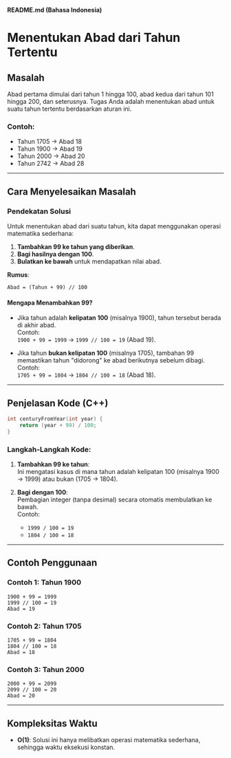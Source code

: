 **README.md (Bahasa Indonesia)**

# Menentukan Abad dari Tahun Tertentu

## Masalah
Abad pertama dimulai dari tahun 1 hingga 100, abad kedua dari tahun 101 hingga 200, dan seterusnya. Tugas Anda adalah menentukan abad untuk suatu tahun tertentu berdasarkan aturan ini.

### Contoh:
- Tahun 1705 → Abad 18
- Tahun 1900 → Abad 19
- Tahun 2000 → Abad 20
- Tahun 2742 → Abad 28

---

## Cara Menyelesaikan Masalah

### Pendekatan Solusi
Untuk menentukan abad dari suatu tahun, kita dapat menggunakan operasi matematika sederhana:
1. **Tambahkan 99 ke tahun yang diberikan**.
2. **Bagi hasilnya dengan 100**.
3. **Bulatkan ke bawah** untuk mendapatkan nilai abad.

**Rumus**:  
```
Abad = (Tahun + 99) // 100
```

#### Mengapa Menambahkan 99?
- Jika tahun adalah **kelipatan 100** (misalnya 1900), tahun tersebut berada di akhir abad.  
  Contoh:  
  `1900 + 99 = 1999` → `1999 // 100 = 19` (Abad 19).  

- Jika tahun **bukan kelipatan 100** (misalnya 1705), tambahan 99 memastikan tahun "didorong" ke abad berikutnya sebelum dibagi.  
  Contoh:  
  `1705 + 99 = 1804` → `1804 // 100 = 18` (Abad 18).

---

## Penjelasan Kode (C++)

```cpp
int centuryFromYear(int year) {
    return (year + 99) / 100;
}
```

### Langkah-Langkah Kode:
1. **Tambahkan 99 ke tahun**:  
   Ini mengatasi kasus di mana tahun adalah kelipatan 100 (misalnya 1900 → 1999) atau bukan (1705 → 1804).

2. **Bagi dengan 100**:  
   Pembagian integer (tanpa desimal) secara otomatis membulatkan ke bawah.  
   Contoh:  
   - `1999 / 100 = 19`  
   - `1804 / 100 = 18`

---

## Contoh Penggunaan

### Contoh 1: Tahun 1900
```
1900 + 99 = 1999  
1999 // 100 = 19  
Abad = 19
```

### Contoh 2: Tahun 1705
```
1705 + 99 = 1804  
1804 // 100 = 18  
Abad = 18
```

### Contoh 3: Tahun 2000
```
2000 + 99 = 2099  
2099 // 100 = 20  
Abad = 20
```

---

## Kompleksitas Waktu
- **O(1)**: Solusi ini hanya melibatkan operasi matematika sederhana, sehingga waktu eksekusi konstan.